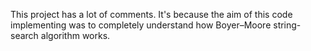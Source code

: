 This project has a lot of comments. It's because the aim of this code implementing was to completely understand how Boyer–Moore string-search algorithm works.
